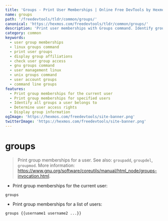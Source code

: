 ```yaml
---
title: 'Groups - Print User Memberships | Online Free DevTools by Hexmos'
name: groups
path: '/freedevtools/tldr/common/groups/'
canonical: 'https://hexmos.com/freedevtools/tldr/common/groups/'
description: 'Print user memberships with Groups command. Identify group associations and manage user access effectively using the command line. Free online tool, no registration required.'
category: common
keywords:
  - user group memberships
  - linux groups command
  - print user groups
  - display group affiliations
  - check user group access
  - gnu groups command
  - user management linux
  - unix groups command
  - user account groups
  - command line groups
features:
  - Print group memberships for the current user
  - Print group memberships for specified users
  - Identify all groups a user belongs to
  - Determine user access rights
  - Display group information
ogImage: 'https://hexmos.com/freedevtools/site-banner.png'
twitterImage: 'https://hexmos.com/freedevtools/site-banner.png'
---
```


# groups

> Print group memberships for a user.
> See also: `groupadd`, `groupdel`, `groupmod`.
> More information: <https://www.gnu.org/software/coreutils/manual/html_node/groups-invocation.html>.

- Print group memberships for the current user:

`groups`

- Print group memberships for a list of users:

`groups {{username1 username2 ...}}`
